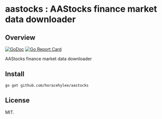 # aastocks : AAStocks finance market data downloader

## Overview

[![GoDoc](https://godoc.org/github.com/horacehylee/aastocks?status.svg)](https://godoc.org/github.com/horacehylee/aastocks)
[![Go Report Card](https://goreportcard.com/badge/github.com/horacehylee/aastocks)](https://goreportcard.com/report/github.com/horacehylee/aastocks)

AAStocks finance market data downloader

## Install

```
go get github.com/horacehylee/aastocks
```

## License

MIT.
